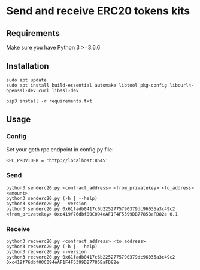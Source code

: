 # Send and receive ERC20 tokens kits 

## Requirements

Make sure you have Python 3 >=3.6.6

## Installation 

```
sudo apt update
sudo apt install build-essential automake libtool pkg-config libcurl4-openssl-dev curl libssl-dev

pip3 install -r requirements.txt
```

## Usage

### Config

Set your geth rpc endpoint in config.py file:

```
RPC_PROVIDER = 'http://localhost:8545'
```

### Send

```
python3 senderc20.py <contract_address> <from_privatekey> <to_address> <amount>
python3 senderc20.py (-h | --help)
python3 senderc20.py --version
python3 senderc20.py 0x61fadb0417c6b2252775790379dc96035a3c49c2 <from_privatekey> 0xc419f76dbf00C094eAF1F4F5399DB7785BaFD82e 0.1
```

### Receive

```
python3 recverc20.py <contract_address> <to_address>
python3 recverc20.py (-h | --help)
python3 recverc20.py --version
python3 recverc20.py 0x61fadb0417c6b2252775790379dc96035a3c49c2 0xc419f76dbf00C094eAF1F4F5399DB7785BaFD82e
```
